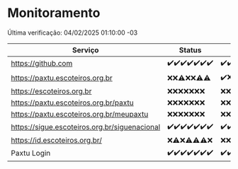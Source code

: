 # Monitoramento

Última verificação: 04/02/2025 01:10:00 -03

|Serviço|Status|Últimas 24h|
|---|---|---|
|https://github.com|<span title="2025-01-28: OK=23">✔️</span><span title="2025-01-29: OK=23">✔️</span><span title="2025-01-30: OK=23">✔️</span><span title="2025-01-31: OK=23">✔️</span><span title="2025-02-01: OK=23">✔️</span><span title="2025-02-02: OK=23">✔️</span><span title="2025-02-03: OK=3">✔️</span>|<span title="03/02/2025 01:10:00 -03 : 200">✔️</span><span title="03/02/2025 02:08:00 -03 : 200">✔️</span><span title="03/02/2025 03:12:00 -03 : 200">✔️</span><span title="03/02/2025 04:09:00 -03 : 200">✔️</span><span title="03/02/2025 05:12:00 -03 : 200">✔️</span><span title="03/02/2025 06:09:00 -03 : 200">✔️</span><span title="03/02/2025 07:09:00 -03 : 200">✔️</span><span title="03/02/2025 08:07:00 -03 : 200">✔️</span><span title="03/02/2025 09:15:00 -03 : 200">✔️</span><span title="03/02/2025 10:15:00 -03 : 200">✔️</span><span title="03/02/2025 11:08:00 -03 : 200">✔️</span><span title="03/02/2025 12:08:00 -03 : 200">✔️</span><span title="03/02/2025 13:09:00 -03 : 200">✔️</span><span title="03/02/2025 14:07:00 -03 : 200">✔️</span><span title="03/02/2025 15:11:00 -03 : 200">✔️</span><span title="03/02/2025 16:06:00 -03 : 200">✔️</span><span title="03/02/2025 17:08:00 -03 : 200">✔️</span><span title="03/02/2025 18:07:00 -03 : 200">✔️</span><span title="03/02/2025 19:07:00 -03 : 200">✔️</span><span title="03/02/2025 20:07:00 -03 : 200">✔️</span><span title="03/02/2025 21:40:00 -03 : 200">✔️</span><span title="03/02/2025 23:07:00 -03 : 200">✔️</span><span title="04/02/2025 00:10:00 -03 : 200">✔️</span><span title="04/02/2025 01:10:00 -03 : 200">✔️</span>|
|https://paxtu.escoteiros.org.br|<span title="2025-01-28: Falhas=23">❌</span><span title="2025-01-29: Falhas=23">❌</span><span title="2025-01-30: OK=1, Falhas=22">⚠️</span><span title="2025-01-31: Falhas=23">❌</span><span title="2025-02-01: Falhas=23">❌</span><span title="2025-02-02: OK=1, Falhas=22">⚠️</span><span title="2025-02-03: OK=1, Falhas=2">⚠️</span>|<span title="03/02/2025 01:10:00 -03 : 200">✔️</span><span title="03/02/2025 02:08:00 -03 : 403">❌</span><span title="03/02/2025 03:12:00 -03 : 403">❌</span><span title="03/02/2025 04:09:00 -03 : 200">✔️</span><span title="03/02/2025 05:12:00 -03 : 403">❌</span><span title="03/02/2025 06:09:00 -03 : 403">❌</span><span title="03/02/2025 07:09:00 -03 : 403">❌</span><span title="03/02/2025 08:07:00 -03 : 403">❌</span><span title="03/02/2025 09:15:00 -03 : 403">❌</span><span title="03/02/2025 10:15:00 -03 : 403">❌</span><span title="03/02/2025 11:08:00 -03 : 403">❌</span><span title="03/02/2025 12:08:00 -03 : 403">❌</span><span title="03/02/2025 13:09:00 -03 : 403">❌</span><span title="03/02/2025 14:07:00 -03 : 403">❌</span><span title="03/02/2025 15:11:00 -03 : 403">❌</span><span title="03/02/2025 16:06:00 -03 : 403">❌</span><span title="03/02/2025 17:08:00 -03 : 403">❌</span><span title="03/02/2025 18:07:00 -03 : 403">❌</span><span title="03/02/2025 19:07:00 -03 : 403">❌</span><span title="03/02/2025 20:07:00 -03 : 200">✔️</span><span title="03/02/2025 21:40:00 -03 : 403">❌</span><span title="03/02/2025 23:07:00 -03 : 403">❌</span><span title="04/02/2025 00:10:00 -03 : 403">❌</span><span title="04/02/2025 01:10:00 -03 : 403">❌</span>|
|https://escoteiros.org.br|<span title="2025-01-28: Falhas=23">❌</span><span title="2025-01-29: Falhas=23">❌</span><span title="2025-01-30: Falhas=23">❌</span><span title="2025-01-31: Falhas=23">❌</span><span title="2025-02-01: Falhas=23">❌</span><span title="2025-02-02: Falhas=23">❌</span><span title="2025-02-03: Falhas=3">❌</span>|<span title="03/02/2025 01:10:00 -03 : 403">❌</span><span title="03/02/2025 02:08:00 -03 : 403">❌</span><span title="03/02/2025 03:12:00 -03 : 403">❌</span><span title="03/02/2025 04:09:00 -03 : 403">❌</span><span title="03/02/2025 05:12:00 -03 : 403">❌</span><span title="03/02/2025 06:09:00 -03 : 403">❌</span><span title="03/02/2025 07:09:00 -03 : 403">❌</span><span title="03/02/2025 08:07:00 -03 : 403">❌</span><span title="03/02/2025 09:15:00 -03 : 403">❌</span><span title="03/02/2025 10:15:00 -03 : 403">❌</span><span title="03/02/2025 11:08:00 -03 : 403">❌</span><span title="03/02/2025 12:08:00 -03 : 403">❌</span><span title="03/02/2025 13:09:00 -03 : 403">❌</span><span title="03/02/2025 14:07:00 -03 : 403">❌</span><span title="03/02/2025 15:11:00 -03 : 403">❌</span><span title="03/02/2025 16:06:00 -03 : 403">❌</span><span title="03/02/2025 17:08:00 -03 : 403">❌</span><span title="03/02/2025 18:07:00 -03 : 403">❌</span><span title="03/02/2025 19:07:00 -03 : 403">❌</span><span title="03/02/2025 20:07:00 -03 : 403">❌</span><span title="03/02/2025 21:40:00 -03 : 403">❌</span><span title="03/02/2025 23:07:00 -03 : 403">❌</span><span title="04/02/2025 00:10:00 -03 : 403">❌</span><span title="04/02/2025 01:10:00 -03 : 403">❌</span>|
|https://paxtu.escoteiros.org.br/paxtu|<span title="2025-01-28: Falhas=23">❌</span><span title="2025-01-29: Falhas=23">❌</span><span title="2025-01-30: Falhas=23">❌</span><span title="2025-01-31: Falhas=23">❌</span><span title="2025-02-01: Falhas=23">❌</span><span title="2025-02-02: Falhas=23">❌</span><span title="2025-02-03: Falhas=3">❌</span>|<span title="03/02/2025 01:10:00 -03 : 403">❌</span><span title="03/02/2025 02:08:00 -03 : 403">❌</span><span title="03/02/2025 03:12:00 -03 : 403">❌</span><span title="03/02/2025 04:09:00 -03 : 403">❌</span><span title="03/02/2025 05:12:00 -03 : 403">❌</span><span title="03/02/2025 06:09:00 -03 : 403">❌</span><span title="03/02/2025 07:09:00 -03 : 403">❌</span><span title="03/02/2025 08:07:00 -03 : 403">❌</span><span title="03/02/2025 09:15:00 -03 : 403">❌</span><span title="03/02/2025 10:15:00 -03 : 403">❌</span><span title="03/02/2025 11:08:00 -03 : 403">❌</span><span title="03/02/2025 12:08:00 -03 : 403">❌</span><span title="03/02/2025 13:09:00 -03 : 403">❌</span><span title="03/02/2025 14:07:00 -03 : 403">❌</span><span title="03/02/2025 15:11:00 -03 : 403">❌</span><span title="03/02/2025 16:06:00 -03 : 403">❌</span><span title="03/02/2025 17:08:00 -03 : 403">❌</span><span title="03/02/2025 18:07:00 -03 : 403">❌</span><span title="03/02/2025 19:07:00 -03 : 403">❌</span><span title="03/02/2025 20:07:00 -03 : 403">❌</span><span title="03/02/2025 21:40:00 -03 : 403">❌</span><span title="03/02/2025 23:07:00 -03 : 403">❌</span><span title="04/02/2025 00:10:00 -03 : 403">❌</span><span title="04/02/2025 01:10:00 -03 : 403">❌</span>|
|https://paxtu.escoteiros.org.br/meupaxtu|<span title="2025-01-28: Falhas=23">❌</span><span title="2025-01-29: Falhas=23">❌</span><span title="2025-01-30: Falhas=23">❌</span><span title="2025-01-31: Falhas=23">❌</span><span title="2025-02-01: Falhas=23">❌</span><span title="2025-02-02: Falhas=23">❌</span><span title="2025-02-03: Falhas=3">❌</span>|<span title="03/02/2025 01:10:00 -03 : 403">❌</span><span title="03/02/2025 02:08:00 -03 : 403">❌</span><span title="03/02/2025 03:12:00 -03 : 403">❌</span><span title="03/02/2025 04:09:00 -03 : 403">❌</span><span title="03/02/2025 05:12:00 -03 : 403">❌</span><span title="03/02/2025 06:09:00 -03 : 403">❌</span><span title="03/02/2025 07:09:00 -03 : 403">❌</span><span title="03/02/2025 08:07:00 -03 : 403">❌</span><span title="03/02/2025 09:15:00 -03 : 403">❌</span><span title="03/02/2025 10:15:00 -03 : 403">❌</span><span title="03/02/2025 11:08:00 -03 : 403">❌</span><span title="03/02/2025 12:08:00 -03 : 403">❌</span><span title="03/02/2025 13:09:00 -03 : 403">❌</span><span title="03/02/2025 14:07:00 -03 : 403">❌</span><span title="03/02/2025 15:11:00 -03 : 403">❌</span><span title="03/02/2025 16:06:00 -03 : 403">❌</span><span title="03/02/2025 17:08:00 -03 : 403">❌</span><span title="03/02/2025 18:07:00 -03 : 403">❌</span><span title="03/02/2025 19:07:00 -03 : 403">❌</span><span title="03/02/2025 20:07:00 -03 : 403">❌</span><span title="03/02/2025 21:40:00 -03 : 403">❌</span><span title="03/02/2025 23:07:00 -03 : 403">❌</span><span title="04/02/2025 00:10:00 -03 : 403">❌</span><span title="04/02/2025 01:10:00 -03 : 403">❌</span>|
|https://sigue.escoteiros.org.br/siguenacional|<span title="2025-01-28: OK=23">✔️</span><span title="2025-01-29: OK=23">✔️</span><span title="2025-01-30: OK=23">✔️</span><span title="2025-01-31: OK=23">✔️</span><span title="2025-02-01: OK=23">✔️</span><span title="2025-02-02: OK=23">✔️</span><span title="2025-02-03: OK=3">✔️</span>|<span title="03/02/2025 01:10:00 -03 : 200">✔️</span><span title="03/02/2025 02:08:00 -03 : 200">✔️</span><span title="03/02/2025 03:12:00 -03 : 200">✔️</span><span title="03/02/2025 04:09:00 -03 : 200">✔️</span><span title="03/02/2025 05:12:00 -03 : 200">✔️</span><span title="03/02/2025 06:09:00 -03 : 200">✔️</span><span title="03/02/2025 07:09:00 -03 : 200">✔️</span><span title="03/02/2025 08:07:00 -03 : 200">✔️</span><span title="03/02/2025 09:15:00 -03 : 200">✔️</span><span title="03/02/2025 10:15:00 -03 : 200">✔️</span><span title="03/02/2025 11:08:00 -03 : 200">✔️</span><span title="03/02/2025 12:08:00 -03 : 200">✔️</span><span title="03/02/2025 13:09:00 -03 : 200">✔️</span><span title="03/02/2025 14:07:00 -03 : 200">✔️</span><span title="03/02/2025 15:11:00 -03 : 200">✔️</span><span title="03/02/2025 16:06:00 -03 : 200">✔️</span><span title="03/02/2025 17:08:00 -03 : 200">✔️</span><span title="03/02/2025 18:07:00 -03 : 200">✔️</span><span title="03/02/2025 19:07:00 -03 : 200">✔️</span><span title="03/02/2025 20:07:00 -03 : 200">✔️</span><span title="03/02/2025 21:40:00 -03 : 200">✔️</span><span title="03/02/2025 23:07:00 -03 : 200">✔️</span><span title="04/02/2025 00:10:00 -03 : 200">✔️</span><span title="04/02/2025 01:10:00 -03 : 200">✔️</span>|
|https://id.escoteiros.org.br/|<span title="2025-01-28: Falhas=23">❌</span><span title="2025-01-29: OK=1, Falhas=22">⚠️</span><span title="2025-01-30: Falhas=23">❌</span><span title="2025-01-31: OK=1, Falhas=22">⚠️</span><span title="2025-02-01: OK=1, Falhas=22">⚠️</span><span title="2025-02-02: OK=2, Falhas=21">⚠️</span><span title="2025-02-03: Falhas=3">❌</span>|<span title="03/02/2025 01:10:00 -03 : 403">❌</span><span title="03/02/2025 02:08:00 -03 : 403">❌</span><span title="03/02/2025 03:12:00 -03 : 403">❌</span><span title="03/02/2025 04:09:00 -03 : 403">❌</span><span title="03/02/2025 05:12:00 -03 : 403">❌</span><span title="03/02/2025 06:09:00 -03 : 403">❌</span><span title="03/02/2025 07:09:00 -03 : 403">❌</span><span title="03/02/2025 08:07:00 -03 : 403">❌</span><span title="03/02/2025 09:15:00 -03 : 403">❌</span><span title="03/02/2025 10:15:00 -03 : 403">❌</span><span title="03/02/2025 11:08:00 -03 : 403">❌</span><span title="03/02/2025 12:08:00 -03 : 403">❌</span><span title="03/02/2025 13:09:00 -03 : 403">❌</span><span title="03/02/2025 14:07:00 -03 : 403">❌</span><span title="03/02/2025 15:11:00 -03 : 403">❌</span><span title="03/02/2025 16:06:00 -03 : 403">❌</span><span title="03/02/2025 17:08:00 -03 : 403">❌</span><span title="03/02/2025 18:07:00 -03 : 403">❌</span><span title="03/02/2025 19:07:00 -03 : 403">❌</span><span title="03/02/2025 20:07:00 -03 : 403">❌</span><span title="03/02/2025 21:40:00 -03 : 403">❌</span><span title="03/02/2025 23:07:00 -03 : 403">❌</span><span title="04/02/2025 00:10:00 -03 : 403">❌</span><span title="04/02/2025 01:10:00 -03 : 403">❌</span>|
|Paxtu Login|<span title="2025-01-28: OK=23">✔️</span><span title="2025-01-29: OK=23">✔️</span><span title="2025-01-30: OK=23">✔️</span><span title="2025-01-31: OK=23">✔️</span><span title="2025-02-01: OK=23">✔️</span><span title="2025-02-02: OK=23">✔️</span><span title="2025-02-03: OK=3">✔️</span>|<span title="03/02/2025 01:10:00 -03 : 200">✔️</span><span title="03/02/2025 02:08:00 -03 : 200">✔️</span><span title="03/02/2025 03:12:00 -03 : 200">✔️</span><span title="03/02/2025 04:09:00 -03 : 200">✔️</span><span title="03/02/2025 05:12:00 -03 : 200">✔️</span><span title="03/02/2025 06:09:00 -03 : 200">✔️</span><span title="03/02/2025 07:09:00 -03 : 200">✔️</span><span title="03/02/2025 08:07:00 -03 : 200">✔️</span><span title="03/02/2025 09:15:00 -03 : 200">✔️</span><span title="03/02/2025 10:15:00 -03 : 200">✔️</span><span title="03/02/2025 11:08:00 -03 : 200">✔️</span><span title="03/02/2025 12:08:00 -03 : 200">✔️</span><span title="03/02/2025 13:09:00 -03 : 200">✔️</span><span title="03/02/2025 14:07:00 -03 : 200">✔️</span><span title="03/02/2025 15:11:00 -03 : 200">✔️</span><span title="03/02/2025 16:06:00 -03 : 200">✔️</span><span title="03/02/2025 17:08:00 -03 : 200">✔️</span><span title="03/02/2025 18:07:00 -03 : 200">✔️</span><span title="03/02/2025 19:07:00 -03 : 200">✔️</span><span title="03/02/2025 20:07:00 -03 : 200">✔️</span><span title="03/02/2025 21:40:00 -03 : 200">✔️</span><span title="03/02/2025 23:07:00 -03 : 200">✔️</span><span title="04/02/2025 00:10:00 -03 : 200">✔️</span><span title="04/02/2025 01:10:00 -03 : 200">✔️</span>|

